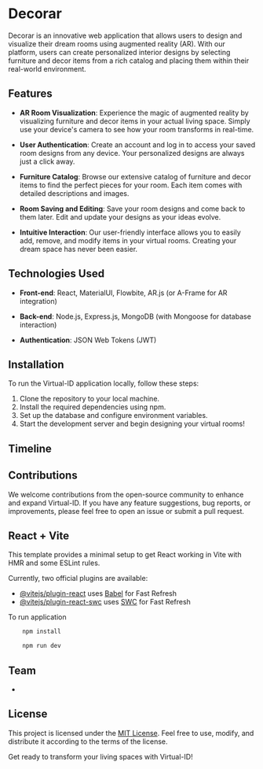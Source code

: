 # Decorar

Decorar is an innovative web application that allows users to design and visualize their dream rooms using augmented reality (AR). With our platform, users can create personalized interior designs by selecting furniture and decor items from a rich catalog and placing them within their real-world environment.

## Features

- **AR Room Visualization**: Experience the magic of augmented reality by visualizing furniture and decor items in your actual living space. Simply use your device's camera to see how your room transforms in real-time.

- **User Authentication**: Create an account and log in to access your saved room designs from any device. Your personalized designs are always just a click away.

- **Furniture Catalog**: Browse our extensive catalog of furniture and decor items to find the perfect pieces for your room. Each item comes with detailed descriptions and images.

- **Room Saving and Editing**: Save your room designs and come back to them later. Edit and update your designs as your ideas evolve.

- **Intuitive Interaction**: Our user-friendly interface allows you to easily add, remove, and modify items in your virtual rooms. Creating your dream space has never been easier.

## Technologies Used

- **Front-end**: React, MaterialUI, Flowbite, AR.js (or A-Frame for AR integration)

- **Back-end**: Node.js, Express.js, MongoDB (with Mongoose for database interaction)

- **Authentication**: JSON Web Tokens (JWT)

## Installation

To run the Virtual-ID application locally, follow these steps:

1. Clone the repository to your local machine.
2. Install the required dependencies using npm.
3. Set up the database and configure environment variables.
4. Start the development server and begin designing your virtual rooms!

## Timeline

## Contributions

We welcome contributions from the open-source community to enhance and expand Virtual-ID. If you have any feature suggestions, bug reports, or improvements, please feel free to open an issue or submit a pull request.

## React + Vite

This template provides a minimal setup to get React working in Vite with HMR and some ESLint rules.

Currently, two official plugins are available:

- [@vitejs/plugin-react](https://github.com/vitejs/vite-plugin-react/blob/main/packages/plugin-react/README.md) uses [Babel](https://babeljs.io/) for Fast Refresh
- [@vitejs/plugin-react-swc](https://github.com/vitejs/vite-plugin-react-swc) uses [SWC](https://swc.rs/) for Fast Refresh

To run application

```cmd
    npm install
```

```cmd
    npm run dev
```

## Team

-

## License

This project is licensed under the [MIT License](/LICENSE.txt). Feel free to use, modify, and distribute it according to the terms of the license.

Get ready to transform your living spaces with Virtual-ID!
